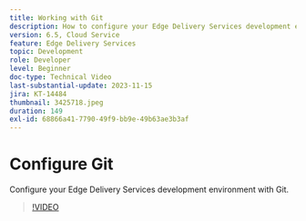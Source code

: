 ```yaml
---
title: Working with Git
description: How to configure your Edge Delivery Services development environment with Git.
version: 6.5, Cloud Service
feature: Edge Delivery Services
topic: Development
role: Developer
level: Beginner
doc-type: Technical Video
last-substantial-update: 2023-11-15
jira: KT-14484
thumbnail: 3425718.jpeg
duration: 149
exl-id: 68866a41-7790-49f9-bb9e-49b63ae3b3af
---
```

# Configure Git

Configure your Edge Delivery Services development environment with Git.

>[!VIDEO](https://video.tv.adobe.com/v/3425718/?learn=on)
